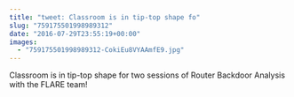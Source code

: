 ```yaml
---
title: "tweet: Classroom is in tip-top shape fo"
slug: "759175501998989312"
date: "2016-07-29T23:55:19+00:00"
images:
  - "759175501998989312-CokiEu8VYAAmfE9.jpg"
---
```

Classroom is in tip-top shape for two sessions of Router Backdoor Analysis with the FLARE team! 